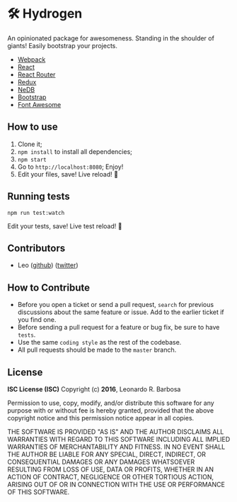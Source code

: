 # :hammer_and_wrench: Hydrogen

An opinionated package for awesomeness. Standing in the shoulder of giants! Easily bootstrap your projects.

- [Webpack](https://webpack.github.io/)
- [React](https://facebook.github.io/react/)
- [React Router](https://github.com/reactjs/react-router)
- [Redux](http://redux.js.org/)
- [NeDB](https://github.com/louischatriot/nedb)
- [Bootstrap](http://getbootstrap.com/)
- [Font Awesome](https://fortawesome.github.io/Font-Awesome/)

## How to use

1. Clone it;
2. `npm install` to install all dependencies;
3. `npm start`
4. Go to `http://localhost:8080`; Enjoy!
5. Edit your files, save! Live reload! :metal:

## Running tests

`npm run test:watch`

Edit your tests, save! Live test reload! :metal:


## Contributors

- Leo ([github](https://github.com/leonardorb)) ([twitter](https://twitter.com/leonardorb))

## How to Contribute
- Before you open a ticket or send a pull request, `search` for previous discussions about the same feature or issue. Add to the earlier ticket if you find one.
- Before sending a pull request for a feature or bug fix, be sure to have `tests`.
- Use the same `coding style` as the rest of the codebase.
- All pull requests should be made to the `master` branch.

## License

**ISC License (ISC)**
Copyright (c) **2016**, Leonardo R. Barbosa

Permission to use, copy, modify, and/or distribute this software for any purpose with or without fee is hereby granted, provided that the above copyright notice and this permission notice appear in all copies.

THE SOFTWARE IS PROVIDED "AS IS" AND THE AUTHOR DISCLAIMS ALL WARRANTIES WITH REGARD TO THIS SOFTWARE INCLUDING ALL IMPLIED WARRANTIES OF MERCHANTABILITY AND FITNESS. IN NO EVENT SHALL THE AUTHOR BE LIABLE FOR ANY SPECIAL, DIRECT, INDIRECT, OR CONSEQUENTIAL DAMAGES OR ANY DAMAGES WHATSOEVER RESULTING FROM LOSS OF USE, DATA OR PROFITS, WHETHER IN AN ACTION OF CONTRACT, NEGLIGENCE OR OTHER TORTIOUS ACTION, ARISING OUT OF OR IN CONNECTION WITH THE USE OR PERFORMANCE OF THIS SOFTWARE.
